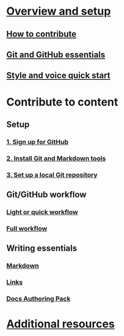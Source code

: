 # [Overview and setup](index.md)
## [How to contribute](how-to-contribute.md)
## [Git and GitHub essentials](git-github-fundamentals.md)
## [Style and voice quick start](style-quick-start.md)
<!-- Needed:  ## Sample writing quick start -->

# Contribute to content
<!-- New nodes:
## Create issues
## Small edits
## Review new content
## Create new articles
## Create or update samples
-->

## Setup 
### [1. Sign up for GitHub](get-started-setup-github.md)
### [2. Install Git and Markdown tools](get-started-setup-tools.md)
### [3. Set up a local Git repository](get-started-setup-local.md)

## Git/GitHub workflow
### [Light or quick workflow](light-workflow.md)
### [Full workflow](full-workflow.md)

## Writing essentials 
### [Markdown](how-to-write-use-markdown.md)
### [Links](how-to-write-links.md)
### [Docs Authoring Pack](how-to-write-docs-auth-pack.md)

# [Additional resources](additional-resources.md)
